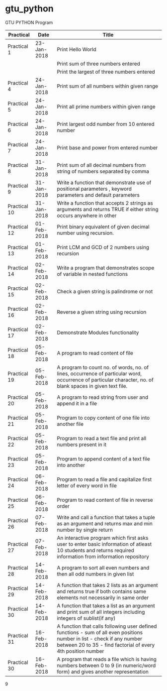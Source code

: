 # gtu_python
GTU PYTHON Program

| Practical | Date | Title |
| ----------- | --------- | ------ |
| Practical 1   | 23-Jan-2018   | Print Hello World  |
|    |   | Print sum of three numbers entered |
|    |   | Print the largest of three numbers entered |
| Practical 4   | 24-Jan-2018   | Print sum of all numbers within given range |
| Practical 5   | 24-Jan-2018   | Print all prime numbers within given range |
| Practical 6   | 24-Jan-2018   | Print largest odd number from 10 entered number  |
| Practical 7   | 24-Jan-2018   | Print base and power from entered number |
| Practical 8   | 31-Jan-2018   | Print sum of all decimal numbers from string of numbers separated by comma |
| Practical 9   | 31-Jan-2018   | Write a function that demonstrate use of positional parameters , keyword parameters and default parameters |
| Practical 10   | 31-Jan-2018   | Write a function that accepts 2 strings as arguments and returns TRUE if either string occurs anywhere in other  |
| Practical 12   | 01-Feb-2018   | Print binary equivalent of given decimal number using recursion.  |
| Practical 13   | 01-Feb-2018   | Print LCM and GCD of 2 numbers using recursion  |
| Practical 14   | 02-Feb-2018   | Write a program that demonstrates scope of variable in nested functions  |
| Practical 15   | 02-Feb-2018   | Check a given string is palindrome or not |
| Practical 16   | 02-Feb-2018   | Reverse a given string using recursion   |
| Practical 17   | 02-Feb-2018   | Demonstrate Modules functionality    |
| Practical 18   | 05-Feb-2018   | A program to read content of file    |
| Practical 19   | 05-Feb-2018   | A program to count no. of words, no. of lines, occurrence of particular word, occurrence of particular character, no. of blank spaces in given text file.    |
| Practical 20   | 05-Feb-2018   | A program to read string from user and append it in a file    |
| Practical 21   | 05-Feb-2018   | Program to copy content of one file into another file    |
| Practical 22   | 05-Feb-2018   | Program to read a text file and print all numbers present in it    |
| Practical 23   | 05-Feb-2018   | Program to append content of a text file into another    |
| Practical 24   | 06-Feb-2018   | Program to read a file and capitalize first letter of every word in file    |
| Practical 25   | 06-Feb-2018   | Program to read content of file in reverse order |
| Practical 26   | 07-Feb-2018   | Write and call a function that takes a tuple as an argument and returns max and min number by single return |
| Practical 27   | 07-Feb-2018   | An interactive program which first asks user to enter basic information of atleast 10 students and returns required information from information repository |
| Practical 28   | 14-Feb-2018   | A program to sort all even numbers and then all odd numbers in given list |
| Practical 29   | 14-Feb-2018   | A function that takes 2 lists as an argument and returns true if both contains same elements not necessarily in same order |
| Practical 30   | 14-Feb-2018   | A function that takes a list as an argument and print sum of all integers including integers of sublist(if any) |
| Practical 31   | 16-Feb-2018   | A function that calls following user defined functions 									- sum of all even positions number in list									- check if any number between 20 to 35									- find factorial of every 4th position number |
| Practical 30   | 16-Feb-2018   | A program that reads a file which is having numbers between 0 to 9 (in numeric/word form) and gives another representation  |									 
9
